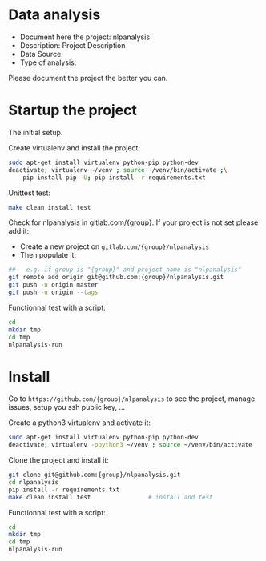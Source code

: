 # Data analysis
- Document here the project: nlpanalysis
- Description: Project Description
- Data Source:
- Type of analysis:

Please document the project the better you can.

# Startup the project

The initial setup.

Create virtualenv and install the project:
```bash
sudo apt-get install virtualenv python-pip python-dev
deactivate; virtualenv ~/venv ; source ~/venv/bin/activate ;\
    pip install pip -U; pip install -r requirements.txt
```

Unittest test:
```bash
make clean install test
```

Check for nlpanalysis in gitlab.com/{group}.
If your project is not set please add it:

- Create a new project on `gitlab.com/{group}/nlpanalysis`
- Then populate it:

```bash
##   e.g. if group is "{group}" and project_name is "nlpanalysis"
git remote add origin git@github.com:{group}/nlpanalysis.git
git push -u origin master
git push -u origin --tags
```

Functionnal test with a script:

```bash
cd
mkdir tmp
cd tmp
nlpanalysis-run
```

# Install

Go to `https://github.com/{group}/nlpanalysis` to see the project, manage issues,
setup you ssh public key, ...

Create a python3 virtualenv and activate it:

```bash
sudo apt-get install virtualenv python-pip python-dev
deactivate; virtualenv -ppython3 ~/venv ; source ~/venv/bin/activate
```

Clone the project and install it:

```bash
git clone git@github.com:{group}/nlpanalysis.git
cd nlpanalysis
pip install -r requirements.txt
make clean install test                # install and test
```
Functionnal test with a script:

```bash
cd
mkdir tmp
cd tmp
nlpanalysis-run
```
